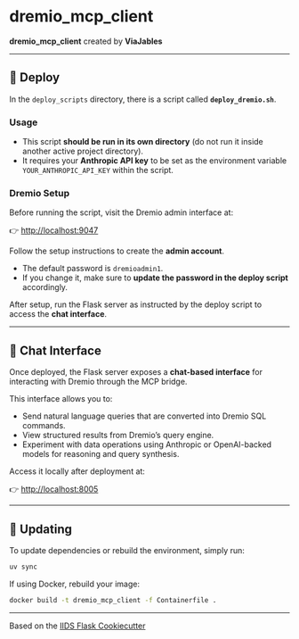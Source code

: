 # dremio_mcp_client

**dremio_mcp_client** created by **ViaJables**

---

## 🚀 Deploy

In the `deploy_scripts` directory, there is a script called **`deploy_dremio.sh`**.

### Usage
- This script **should be run in its own directory** (do not run it inside another active project directory).  
- It requires your **Anthropic API key** to be set as the environment variable `YOUR_ANTHROPIC_API_KEY` within the script.

### Dremio Setup
Before running the script, visit the Dremio admin interface at:

👉 [http://localhost:9047](http://localhost:9047)

Follow the setup instructions to create the **admin account**.

- The default password is `dremioadmin1`.  
- If you change it, make sure to **update the password in the deploy script** accordingly.

After setup, run the Flask server as instructed by the deploy script to access the **chat interface**.

---

## 💬 Chat Interface

Once deployed, the Flask server exposes a **chat-based interface** for interacting with Dremio through the MCP bridge.

This interface allows you to:
- Send natural language queries that are converted into Dremio SQL commands.
- View structured results from Dremio’s query engine.
- Experiment with data operations using Anthropic or OpenAI-backed models for reasoning and query synthesis.

Access it locally after deployment at:

👉 [http://localhost:8005](http://localhost:8005)

---

## 🔄 Updating

To update dependencies or rebuild the environment, simply run:

```bash
uv sync
```

If using Docker, rebuild your image:

```bash
docker build -t dremio_mcp_client -f Containerfile .
```

---

Based on the [IIDS Flask Cookiecutter](https://github.com/ui-iids/flask-cookiecutter)
